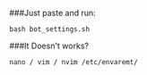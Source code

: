 ###Just paste and run:
```
bash bot_settings.sh
```

###It Doesn't works?

```
nano / vim / nvim /etc/envaremt/

```
